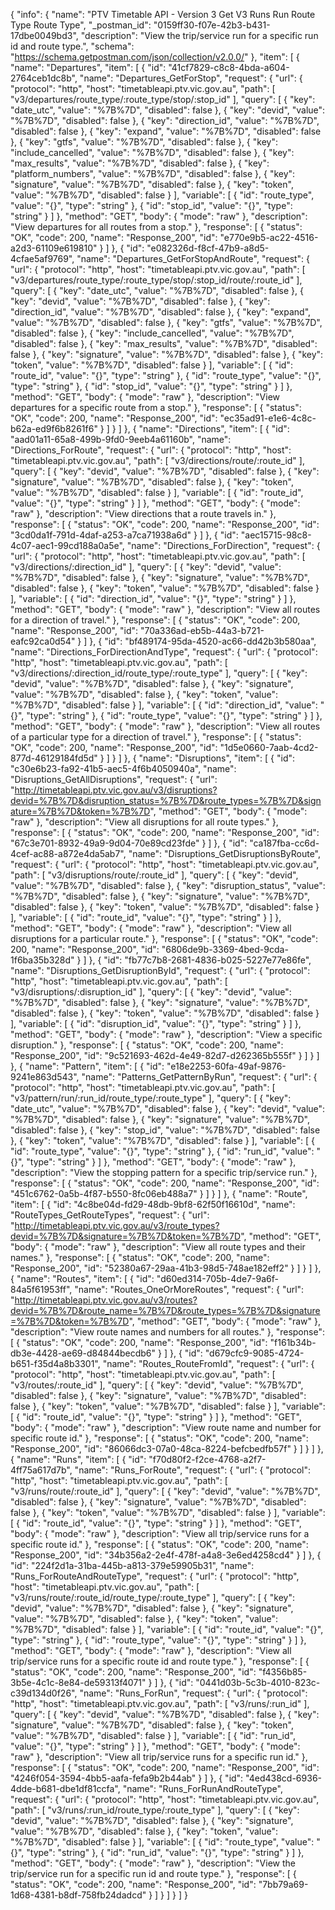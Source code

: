 {
  "info": {
    "name": "PTV Timetable API - Version 3 Get V3 Runs Run Route Type Route Type",
    "_postman_id": "0159ff30-f07e-42b3-b431-17dbe0049bd3",
    "description": "View the trip/service run for a specific run id and route type.",
    "schema": "https://schema.getpostman.com/json/collection/v2.0.0/"
  },
  "item": [
    {
      "name": "Departures",
      "item": [
        {
          "id": "41cf7829-c8c8-4bda-a604-2764ceb1dc8b",
          "name": "Departures_GetForStop",
          "request": {
            "url": {
              "protocol": "http",
              "host": "timetableapi.ptv.vic.gov.au",
              "path": [
                "v3/departures/route_type/:route_type/stop/:stop_id"
              ],
              "query": [
                {
                  "key": "date_utc",
                  "value": "%7B%7D",
                  "disabled": false
                },
                {
                  "key": "devid",
                  "value": "%7B%7D",
                  "disabled": false
                },
                {
                  "key": "direction_id",
                  "value": "%7B%7D",
                  "disabled": false
                },
                {
                  "key": "expand",
                  "value": "%7B%7D",
                  "disabled": false
                },
                {
                  "key": "gtfs",
                  "value": "%7B%7D",
                  "disabled": false
                },
                {
                  "key": "include_cancelled",
                  "value": "%7B%7D",
                  "disabled": false
                },
                {
                  "key": "max_results",
                  "value": "%7B%7D",
                  "disabled": false
                },
                {
                  "key": "platform_numbers",
                  "value": "%7B%7D",
                  "disabled": false
                },
                {
                  "key": "signature",
                  "value": "%7B%7D",
                  "disabled": false
                },
                {
                  "key": "token",
                  "value": "%7B%7D",
                  "disabled": false
                }
              ],
              "variable": [
                {
                  "id": "route_type",
                  "value": "{}",
                  "type": "string"
                },
                {
                  "id": "stop_id",
                  "value": "{}",
                  "type": "string"
                }
              ]
            },
            "method": "GET",
            "body": {
              "mode": "raw"
            },
            "description": "View departures for all routes from a stop."
          },
          "response": [
            {
              "status": "OK",
              "code": 200,
              "name": "Response_200",
              "id": "e770e9b5-ac22-4516-a2d3-61109e619810"
            }
          ]
        },
        {
          "id": "e082326d-f8cf-47b9-a8d5-4cfae5af9769",
          "name": "Departures_GetForStopAndRoute",
          "request": {
            "url": {
              "protocol": "http",
              "host": "timetableapi.ptv.vic.gov.au",
              "path": [
                "v3/departures/route_type/:route_type/stop/:stop_id/route/:route_id"
              ],
              "query": [
                {
                  "key": "date_utc",
                  "value": "%7B%7D",
                  "disabled": false
                },
                {
                  "key": "devid",
                  "value": "%7B%7D",
                  "disabled": false
                },
                {
                  "key": "direction_id",
                  "value": "%7B%7D",
                  "disabled": false
                },
                {
                  "key": "expand",
                  "value": "%7B%7D",
                  "disabled": false
                },
                {
                  "key": "gtfs",
                  "value": "%7B%7D",
                  "disabled": false
                },
                {
                  "key": "include_cancelled",
                  "value": "%7B%7D",
                  "disabled": false
                },
                {
                  "key": "max_results",
                  "value": "%7B%7D",
                  "disabled": false
                },
                {
                  "key": "signature",
                  "value": "%7B%7D",
                  "disabled": false
                },
                {
                  "key": "token",
                  "value": "%7B%7D",
                  "disabled": false
                }
              ],
              "variable": [
                {
                  "id": "route_id",
                  "value": "{}",
                  "type": "string"
                },
                {
                  "id": "route_type",
                  "value": "{}",
                  "type": "string"
                },
                {
                  "id": "stop_id",
                  "value": "{}",
                  "type": "string"
                }
              ]
            },
            "method": "GET",
            "body": {
              "mode": "raw"
            },
            "description": "View departures for a specific route from a stop."
          },
          "response": [
            {
              "status": "OK",
              "code": 200,
              "name": "Response_200",
              "id": "ec35ad91-e1e6-4c8c-b62a-ed9f6b8261f6"
            }
          ]
        }
      ]
    },
    {
      "name": "Directions",
      "item": [
        {
          "id": "aad01a11-65a8-499b-9fd0-9eeb4a61160b",
          "name": "Directions_ForRoute",
          "request": {
            "url": {
              "protocol": "http",
              "host": "timetableapi.ptv.vic.gov.au",
              "path": [
                "v3/directions/route/:route_id"
              ],
              "query": [
                {
                  "key": "devid",
                  "value": "%7B%7D",
                  "disabled": false
                },
                {
                  "key": "signature",
                  "value": "%7B%7D",
                  "disabled": false
                },
                {
                  "key": "token",
                  "value": "%7B%7D",
                  "disabled": false
                }
              ],
              "variable": [
                {
                  "id": "route_id",
                  "value": "{}",
                  "type": "string"
                }
              ]
            },
            "method": "GET",
            "body": {
              "mode": "raw"
            },
            "description": "View directions that a route travels in."
          },
          "response": [
            {
              "status": "OK",
              "code": 200,
              "name": "Response_200",
              "id": "3cd0da1f-791d-4daf-a253-a7ca71938a6d"
            }
          ]
        },
        {
          "id": "aec15715-98c8-4c07-aec1-99cd188a0a5e",
          "name": "Directions_ForDirection",
          "request": {
            "url": {
              "protocol": "http",
              "host": "timetableapi.ptv.vic.gov.au",
              "path": [
                "v3/directions/:direction_id"
              ],
              "query": [
                {
                  "key": "devid",
                  "value": "%7B%7D",
                  "disabled": false
                },
                {
                  "key": "signature",
                  "value": "%7B%7D",
                  "disabled": false
                },
                {
                  "key": "token",
                  "value": "%7B%7D",
                  "disabled": false
                }
              ],
              "variable": [
                {
                  "id": "direction_id",
                  "value": "{}",
                  "type": "string"
                }
              ]
            },
            "method": "GET",
            "body": {
              "mode": "raw"
            },
            "description": "View all routes for a direction of travel."
          },
          "response": [
            {
              "status": "OK",
              "code": 200,
              "name": "Response_200",
              "id": "70a336ad-eb5b-44a3-b721-eafc92ca0d54"
            }
          ]
        },
        {
          "id": "bf489174-95da-4520-ac66-dd42b3b580aa",
          "name": "Directions_ForDirectionAndType",
          "request": {
            "url": {
              "protocol": "http",
              "host": "timetableapi.ptv.vic.gov.au",
              "path": [
                "v3/directions/:direction_id/route_type/:route_type"
              ],
              "query": [
                {
                  "key": "devid",
                  "value": "%7B%7D",
                  "disabled": false
                },
                {
                  "key": "signature",
                  "value": "%7B%7D",
                  "disabled": false
                },
                {
                  "key": "token",
                  "value": "%7B%7D",
                  "disabled": false
                }
              ],
              "variable": [
                {
                  "id": "direction_id",
                  "value": "{}",
                  "type": "string"
                },
                {
                  "id": "route_type",
                  "value": "{}",
                  "type": "string"
                }
              ]
            },
            "method": "GET",
            "body": {
              "mode": "raw"
            },
            "description": "View all routes of a particular type for a direction of travel."
          },
          "response": [
            {
              "status": "OK",
              "code": 200,
              "name": "Response_200",
              "id": "1d5e0660-7aab-4cd2-877d-46129184fd5d"
            }
          ]
        }
      ]
    },
    {
      "name": "Disruptions",
      "item": [
        {
          "id": "c30e6b23-fa92-41b5-aec5-4f6b4050940a",
          "name": "Disruptions_GetAllDisruptions",
          "request": {
            "url": "http://timetableapi.ptv.vic.gov.au/v3/disruptions?devid=%7B%7D&disruption_status=%7B%7D&route_types=%7B%7D&signature=%7B%7D&token=%7B%7D",
            "method": "GET",
            "body": {
              "mode": "raw"
            },
            "description": "View all disruptions for all route types."
          },
          "response": [
            {
              "status": "OK",
              "code": 200,
              "name": "Response_200",
              "id": "67c3e701-8932-49a9-9d04-70e89cd23fde"
            }
          ]
        },
        {
          "id": "ca187fba-cc6d-4cef-ac88-a872e4da5ab7",
          "name": "Disruptions_GetDisruptionsByRoute",
          "request": {
            "url": {
              "protocol": "http",
              "host": "timetableapi.ptv.vic.gov.au",
              "path": [
                "v3/disruptions/route/:route_id"
              ],
              "query": [
                {
                  "key": "devid",
                  "value": "%7B%7D",
                  "disabled": false
                },
                {
                  "key": "disruption_status",
                  "value": "%7B%7D",
                  "disabled": false
                },
                {
                  "key": "signature",
                  "value": "%7B%7D",
                  "disabled": false
                },
                {
                  "key": "token",
                  "value": "%7B%7D",
                  "disabled": false
                }
              ],
              "variable": [
                {
                  "id": "route_id",
                  "value": "{}",
                  "type": "string"
                }
              ]
            },
            "method": "GET",
            "body": {
              "mode": "raw"
            },
            "description": "View all disruptions for a particular route."
          },
          "response": [
            {
              "status": "OK",
              "code": 200,
              "name": "Response_200",
              "id": "6806de9b-3369-4bed-9cda-1f6ba35b328d"
            }
          ]
        },
        {
          "id": "fb77c7b8-2681-4836-b025-5227e77e86fe",
          "name": "Disruptions_GetDisruptionById",
          "request": {
            "url": {
              "protocol": "http",
              "host": "timetableapi.ptv.vic.gov.au",
              "path": [
                "v3/disruptions/:disruption_id"
              ],
              "query": [
                {
                  "key": "devid",
                  "value": "%7B%7D",
                  "disabled": false
                },
                {
                  "key": "signature",
                  "value": "%7B%7D",
                  "disabled": false
                },
                {
                  "key": "token",
                  "value": "%7B%7D",
                  "disabled": false
                }
              ],
              "variable": [
                {
                  "id": "disruption_id",
                  "value": "{}",
                  "type": "string"
                }
              ]
            },
            "method": "GET",
            "body": {
              "mode": "raw"
            },
            "description": "View a specific disruption."
          },
          "response": [
            {
              "status": "OK",
              "code": 200,
              "name": "Response_200",
              "id": "9c521693-462d-4e49-82d7-d262365b555f"
            }
          ]
        }
      ]
    },
    {
      "name": "Pattern",
      "item": [
        {
          "id": "e18e2253-60fa-49af-9876-9241e863d543",
          "name": "Patterns_GetPatternByRun",
          "request": {
            "url": {
              "protocol": "http",
              "host": "timetableapi.ptv.vic.gov.au",
              "path": [
                "v3/pattern/run/:run_id/route_type/:route_type"
              ],
              "query": [
                {
                  "key": "date_utc",
                  "value": "%7B%7D",
                  "disabled": false
                },
                {
                  "key": "devid",
                  "value": "%7B%7D",
                  "disabled": false
                },
                {
                  "key": "signature",
                  "value": "%7B%7D",
                  "disabled": false
                },
                {
                  "key": "stop_id",
                  "value": "%7B%7D",
                  "disabled": false
                },
                {
                  "key": "token",
                  "value": "%7B%7D",
                  "disabled": false
                }
              ],
              "variable": [
                {
                  "id": "route_type",
                  "value": "{}",
                  "type": "string"
                },
                {
                  "id": "run_id",
                  "value": "{}",
                  "type": "string"
                }
              ]
            },
            "method": "GET",
            "body": {
              "mode": "raw"
            },
            "description": "View the stopping pattern for a specific trip/service run."
          },
          "response": [
            {
              "status": "OK",
              "code": 200,
              "name": "Response_200",
              "id": "451c6762-0a5b-4f87-b550-8fc06eb488a7"
            }
          ]
        }
      ]
    },
    {
      "name": "Route",
      "item": [
        {
          "id": "4c8be04d-fd29-48db-9bf8-62f50f16610d",
          "name": "RouteTypes_GetRouteTypes",
          "request": {
            "url": "http://timetableapi.ptv.vic.gov.au/v3/route_types?devid=%7B%7D&signature=%7B%7D&token=%7B%7D",
            "method": "GET",
            "body": {
              "mode": "raw"
            },
            "description": "View all route types and their names."
          },
          "response": [
            {
              "status": "OK",
              "code": 200,
              "name": "Response_200",
              "id": "52380a67-29aa-41b3-98d5-748ae182eff2"
            }
          ]
        }
      ]
    },
    {
      "name": "Routes",
      "item": [
        {
          "id": "d60ed314-705b-4de7-9a6f-84a5f61953ff",
          "name": "Routes_OneOrMoreRoutes",
          "request": {
            "url": "http://timetableapi.ptv.vic.gov.au/v3/routes?devid=%7B%7D&route_name=%7B%7D&route_types=%7B%7D&signature=%7B%7D&token=%7B%7D",
            "method": "GET",
            "body": {
              "mode": "raw"
            },
            "description": "View route names and numbers for all routes."
          },
          "response": [
            {
              "status": "OK",
              "code": 200,
              "name": "Response_200",
              "id": "f161b34b-db3e-4428-ae69-d84844becdb6"
            }
          ]
        },
        {
          "id": "d679cfc9-9085-4724-b651-f35d4a8b3301",
          "name": "Routes_RouteFromId",
          "request": {
            "url": {
              "protocol": "http",
              "host": "timetableapi.ptv.vic.gov.au",
              "path": [
                "v3/routes/:route_id"
              ],
              "query": [
                {
                  "key": "devid",
                  "value": "%7B%7D",
                  "disabled": false
                },
                {
                  "key": "signature",
                  "value": "%7B%7D",
                  "disabled": false
                },
                {
                  "key": "token",
                  "value": "%7B%7D",
                  "disabled": false
                }
              ],
              "variable": [
                {
                  "id": "route_id",
                  "value": "{}",
                  "type": "string"
                }
              ]
            },
            "method": "GET",
            "body": {
              "mode": "raw"
            },
            "description": "View route name and number for specific route id."
          },
          "response": [
            {
              "status": "OK",
              "code": 200,
              "name": "Response_200",
              "id": "86066dc3-07a0-48ca-8224-befcbedfb57f"
            }
          ]
        }
      ]
    },
    {
      "name": "Runs",
      "item": [
        {
          "id": "f70d80f2-f2ce-4768-a2f7-4ff75a617d7b",
          "name": "Runs_ForRoute",
          "request": {
            "url": {
              "protocol": "http",
              "host": "timetableapi.ptv.vic.gov.au",
              "path": [
                "v3/runs/route/:route_id"
              ],
              "query": [
                {
                  "key": "devid",
                  "value": "%7B%7D",
                  "disabled": false
                },
                {
                  "key": "signature",
                  "value": "%7B%7D",
                  "disabled": false
                },
                {
                  "key": "token",
                  "value": "%7B%7D",
                  "disabled": false
                }
              ],
              "variable": [
                {
                  "id": "route_id",
                  "value": "{}",
                  "type": "string"
                }
              ]
            },
            "method": "GET",
            "body": {
              "mode": "raw"
            },
            "description": "View all trip/service runs for a specific route id."
          },
          "response": [
            {
              "status": "OK",
              "code": 200,
              "name": "Response_200",
              "id": "34b356a2-2e4f-478f-a4a8-3e6ed4258cd4"
            }
          ]
        },
        {
          "id": "224f2d1a-31ba-445b-a813-379e59905b31",
          "name": "Runs_ForRouteAndRouteType",
          "request": {
            "url": {
              "protocol": "http",
              "host": "timetableapi.ptv.vic.gov.au",
              "path": [
                "v3/runs/route/:route_id/route_type/:route_type"
              ],
              "query": [
                {
                  "key": "devid",
                  "value": "%7B%7D",
                  "disabled": false
                },
                {
                  "key": "signature",
                  "value": "%7B%7D",
                  "disabled": false
                },
                {
                  "key": "token",
                  "value": "%7B%7D",
                  "disabled": false
                }
              ],
              "variable": [
                {
                  "id": "route_id",
                  "value": "{}",
                  "type": "string"
                },
                {
                  "id": "route_type",
                  "value": "{}",
                  "type": "string"
                }
              ]
            },
            "method": "GET",
            "body": {
              "mode": "raw"
            },
            "description": "View all trip/service runs for a specific route id and route type."
          },
          "response": [
            {
              "status": "OK",
              "code": 200,
              "name": "Response_200",
              "id": "f4356b85-3b5e-4c1c-8e84-de59313f4071"
            }
          ]
        },
        {
          "id": "0441d03b-5c3b-4010-823c-c39d134d0f26",
          "name": "Runs_ForRun",
          "request": {
            "url": {
              "protocol": "http",
              "host": "timetableapi.ptv.vic.gov.au",
              "path": [
                "v3/runs/:run_id"
              ],
              "query": [
                {
                  "key": "devid",
                  "value": "%7B%7D",
                  "disabled": false
                },
                {
                  "key": "signature",
                  "value": "%7B%7D",
                  "disabled": false
                },
                {
                  "key": "token",
                  "value": "%7B%7D",
                  "disabled": false
                }
              ],
              "variable": [
                {
                  "id": "run_id",
                  "value": "{}",
                  "type": "string"
                }
              ]
            },
            "method": "GET",
            "body": {
              "mode": "raw"
            },
            "description": "View all trip/service runs for a specific run id."
          },
          "response": [
            {
              "status": "OK",
              "code": 200,
              "name": "Response_200",
              "id": "4246f054-3594-4bb5-aafa-fefa9b2b44ab"
            }
          ]
        },
        {
          "id": "4ed438cd-6936-4dde-b681-dbe1df81ccfa",
          "name": "Runs_ForRunAndRouteType",
          "request": {
            "url": {
              "protocol": "http",
              "host": "timetableapi.ptv.vic.gov.au",
              "path": [
                "v3/runs/:run_id/route_type/:route_type"
              ],
              "query": [
                {
                  "key": "devid",
                  "value": "%7B%7D",
                  "disabled": false
                },
                {
                  "key": "signature",
                  "value": "%7B%7D",
                  "disabled": false
                },
                {
                  "key": "token",
                  "value": "%7B%7D",
                  "disabled": false
                }
              ],
              "variable": [
                {
                  "id": "route_type",
                  "value": "{}",
                  "type": "string"
                },
                {
                  "id": "run_id",
                  "value": "{}",
                  "type": "string"
                }
              ]
            },
            "method": "GET",
            "body": {
              "mode": "raw"
            },
            "description": "View the trip/service run for a specific run id and route type."
          },
          "response": [
            {
              "status": "OK",
              "code": 200,
              "name": "Response_200",
              "id": "7bb79a69-1d68-4381-b8df-758fb24dadcd"
            }
          ]
        }
      ]
    }
  ]
}